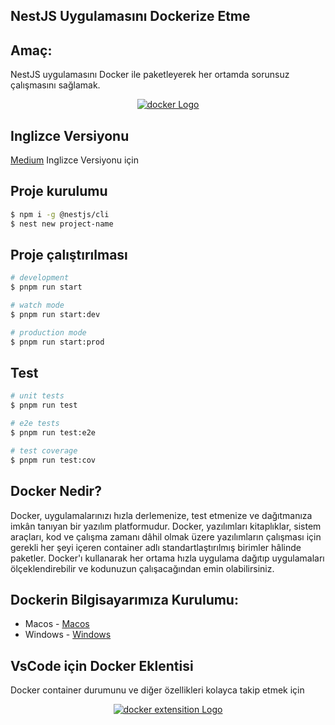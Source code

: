 ## NestJS Uygulamasını Dockerize Etme


## Amaç: 

NestJS uygulamasını Docker ile paketleyerek her ortamda sorunsuz çalışmasını sağlamak.

<p align="center">
  <a href="#"><img src="https://github.com/user-attachments/assets/da1f4f4b-2389-4c2e-9695-73e7856aedd6" alt="docker Logo" /></a>
</p>

## Inglizce Versiyonu

[Medium](https://medium.com/p/7b64fc391694/edit) Inglizce Versiyonu için

## Proje kurulumu

```bash
$ npm i -g @nestjs/cli
$ nest new project-name
```

## Proje çalıştırılması

```bash
# development
$ pnpm run start

# watch mode
$ pnpm run start:dev

# production mode
$ pnpm run start:prod
```

## Test

```bash
# unit tests
$ pnpm run test

# e2e tests
$ pnpm run test:e2e

# test coverage
$ pnpm run test:cov
```

## Docker Nedir?

Docker, uygulamalarınızı hızla derlemenize, test etmenize ve dağıtmanıza imkân tanıyan bir yazılım platformudur. Docker, yazılımları kitaplıklar, sistem araçları, kod ve çalışma zamanı dâhil olmak üzere yazılımların çalışması için gerekli her şeyi içeren container adlı standartlaştırılmış birimler hâlinde paketler. Docker'ı kullanarak her ortama hızla uygulama dağıtıp uygulamaları ölçeklendirebilir ve kodunuzun çalışacağından emin olabilirsiniz.

## Dockerin Bilgisayarımıza Kurulumu:

- Macos - [Macos](https://youtu.be/-EXlfSsP49A?si=lrVguPQEgvRth8O5)
- Windows - [Windows](https://www.youtube.com/watch?v=ZyBBv1JmnWQ)



## VsCode için Docker Eklentisi

Docker container durumunu ve diğer özellikleri kolayca takip etmek için

<p align="center">
  <a href="#"><img src="https://github.com/user-attachments/assets/2aa30660-d896-4e52-8f95-89c82f0da27a" alt="docker extensition Logo" /></a>
</p>
